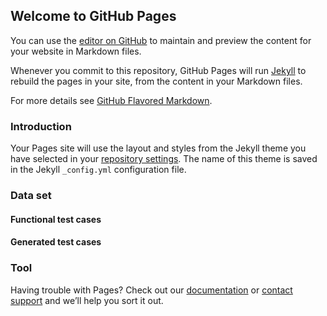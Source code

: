 ## Welcome to GitHub Pages

You can use the [editor on GitHub](https://github.com/struggggle/RECIPE/edit/gh-pages/index.md) to maintain and preview the content for your website in Markdown files.

Whenever you commit to this repository, GitHub Pages will run [Jekyll](https://jekyllrb.com/) to rebuild the pages in your site, from the content in your Markdown files.

For more details see [GitHub Flavored Markdown](https://guides.github.com/features/mastering-markdown/).

### Introduction

Your Pages site will use the layout and styles from the Jekyll theme you have selected in your [repository settings](https://github.com/struggggle/RECIPE/settings/pages). The name of this theme is saved in the Jekyll `_config.yml` configuration file.

### Data set

#### Functional test cases

#### Generated test cases

### Tool

Having trouble with Pages? Check out our [documentation](https://docs.github.com/categories/github-pages-basics/) or [contact support](https://support.github.com/contact) and we’ll help you sort it out.
